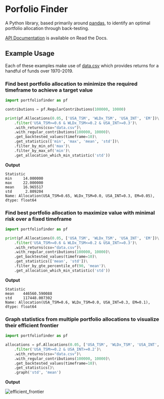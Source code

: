 # Porfolio Finder

A Python library, based primarily around [pandas](https://pandas.pydata.org/docs/index.html), 
to identify an optimal portfolio allocation through back-testing.

[API Documentation](https://portfolio-finder.readthedocs.io/en/stable/) is available on Read the Docs.

## Example Usage

Each of these examples make use of [data.csv](https://github.com/asteffey/portfolio-finder/blob/master/data.csv) which provides returns for a 
handful of funds over 1970-2019.

### Find best portfolio allocation to minimize the required timeframe to achieve a target value
```python
import portfoliofinder as pf

contributions = pf.RegularContributions(100000, 10000)

print(pf.Allocations(0.05, ['USA_TSM', 'WLDx_TSM', 'USA_INT', 'EM'])\
    .filter('USA_TSM>=0.6 & WLDx_TSM<=0.2 & USA_INT>=0.3')\
    .with_returns(csv="data.csv")\
    .with_regular_contributions(100000, 10000)\
    .get_backtested_values(timeframe=10)\
    .get_statistics(['min', 'max', 'mean', 'std'])\
    .filter_by_min_of('max')\
    .filter_by_max_of('min')\
    .get_allocation_which_min_statistic('std'))
```

**Output**
```text
Statistic
min     14.000000
max     22.000000
mean    16.965517
std      2.809204
Name: Allocation(USA_TSM=0.65, WLDx_TSM=0.0, USA_INT=0.3, EM=0.05), dtype: float64
```

### Find best portfolio allocation to maximize value with minimal risk over a fixed timeframe
```python
import portfoliofinder as pf

print(pf.Allocations(0.05, ['USA_TSM', 'WLDx_TSM', 'USA_INT', 'EM'])\
    .filter('USA_TSM>=0.6 & WLDx_TSM<=0.2 & USA_INT>=0.3')\
    .with_returns(csv="data.csv")\
    .with_regular_contributions(100000, 10000)\
    .get_backtested_values(timeframe=10)\
    .get_statistics(['mean', 'std'])\
    .filter_by_gte_percentile_of(90, 'mean')\
    .get_allocation_which_min_statistic('std'))
```

**Output**
```text
Statistic
mean    446560.590088
std     117448.007302
Name: Allocation(USA_TSM=0.6, WLDx_TSM=0.0, USA_INT=0.3, EM=0.1), dtype: float64
```

### Graph statistics from multiple portfolio allocations to visualize their efficient frontier

```python
import portfoliofinder as pf

allocations = pf.Allocations(0.05, ['USA_TSM', 'WLDx_TSM', 'USA_INT', 'EM'])\
    .filter('USA_TSM>=0.2 & USA_INT>=0.2')\
    .with_returns(csv="data.csv")\
    .with_regular_contributions(100000, 10000)\
    .get_backtested_values(timeframe=10)\
    .get_statistics()\
    .graph('std', 'mean')
```

**Output**

![efficient_frontier](https://user-images.githubusercontent.com/23619800/84746213-a4484e00-af83-11ea-9ee6-da2d6330a4b9.png)

